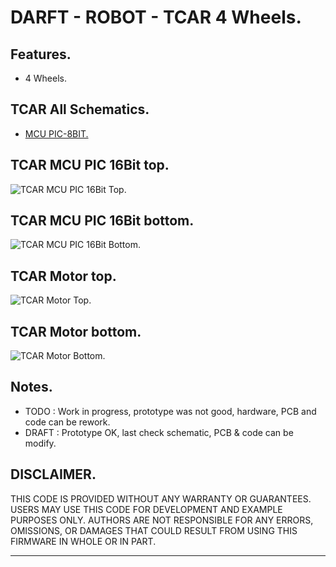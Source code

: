 # DARFT - ROBOT - TCAR 4 Wheels.

## Features.

- 4 Wheels.

## TCAR All Schematics.

- [MCU PIC-8BIT.](https://github.com/tronixio/robot-tcar/blob/main/Kicad/mcu/extras/schematic.pdf)

## TCAR MCU PIC 16Bit top.

![TCAR MCU PIC 16Bit Top.](https://github.com/tronixio/robot-tcar/blob/main/Kicad/mcu/extras/top.png)

## TCAR MCU PIC 16Bit bottom.

![TCAR MCU PIC 16Bit Bottom.](https://github.com/tronixio/robot-tcar/blob/main/Kicad/mcu/extras/bottom.png)

## TCAR Motor top.

![TCAR Motor Top.](https://github.com/tronixio/robot-tcar/blob/main/Kicad/motor/extras/top.png)

## TCAR Motor bottom.

![TCAR Motor Bottom.](https://github.com/tronixio/robot-tcar/blob/main/Kicad/motor/extras/bottom.png)

## Notes.

- TODO : Work in progress, prototype was not good, hardware, PCB and code can be rework.
- DRAFT : Prototype OK, last check schematic, PCB & code can be modify.

## DISCLAIMER.

THIS CODE IS PROVIDED WITHOUT ANY WARRANTY OR GUARANTEES.
USERS MAY USE THIS CODE FOR DEVELOPMENT AND EXAMPLE PURPOSES ONLY.
AUTHORS ARE NOT RESPONSIBLE FOR ANY ERRORS, OMISSIONS, OR DAMAGES THAT COULD
RESULT FROM USING THIS FIRMWARE IN WHOLE OR IN PART.

---
